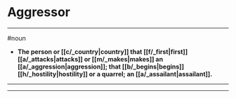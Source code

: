 # Aggressor
---
#noun
- **The person or [[c/_country|country]] that [[f/_first|first]] [[a/_attacks|attacks]] or [[m/_makes|makes]] an [[a/_aggression|aggression]]; that [[b/_begins|begins]] [[h/_hostility|hostility]] or a quarrel; an [[a/_assailant|assailant]].**
---
---
